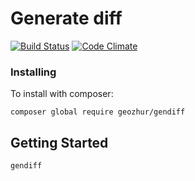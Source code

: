 Generate diff
======================
[![Build Status](https://travis-ci.org/geozhur/project-lvl2-s337.svg?branch=master)](https://travis-ci.org/geozhur/project-lvl2-s337)
[![Code Climate](https://codeclimate.com/github/geozhur/project-lvl2-s337/badges/gpa.svg)](https://codeclimate.com/github/geozhur/project-lvl2-s337)
### Installing

To install with composer:

```
composer global require geozhur/gendiff
```


## Getting Started

```
gendiff
```
